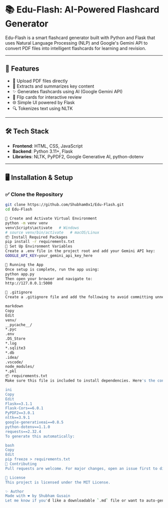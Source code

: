 # 📚 Edu-Flash: AI-Powered Flashcard Generator

Edu-Flash is a smart flashcard generator built with Python and Flask that uses Natural Language Processing (NLP) and Google's Gemini API to convert PDF files into intelligent flashcards for learning and revision.

---

## 🚀 Features

- 📄 Upload PDF files directly
- 🧠 Extracts and summarizes key content
- ✨ Generates flashcards using AI (Google Gemini API)
- 🔁 Flip cards for interactive review
- 🌐 Simple UI powered by Flask
- 🔍 Tokenizes text using NLTK

---

## 🛠️ Tech Stack

- **Frontend**: HTML, CSS, JavaScript
- **Backend**: Python 3.11+, Flask
- **Libraries**: NLTK, PyPDF2, Google Generative AI, python-dotenv

---

## 🖥️ Installation & Setup

### ✅ Clone the Repository

```bash
git clone https://github.com/Shubham0x1/Edu-Flash.git
cd Edu-Flash

🐍 Create and Activate Virtual Environment
python -m venv venv
venv\Scripts\activate   # Windows
# source venv/bin/activate   # macOS/Linux
📦 Install Required Packages
pip install -r requirements.txt
🔑 Set Up Environment Variables
Create a .env file in the project root and add your Gemini API key:
GOOGLE_API_KEY=your_gemini_api_key_here

🚦 Running the App
Once setup is complete, run the app using:
python app.py
Then open your browser and navigate to:
http://127.0.0.1:5000

📂 .gitignore
Create a .gitignore file and add the following to avoid committing unnecessary files:

markdown
Copy
Edit
venv/
__pycache__/
*.pyc
.env
.DS_Store
*.log
*.sqlite3
*.db
.idea/
.vscode/
node_modules/
*.pkl
📦 requirements.txt
Make sure this file is included to install dependencies. Here's the content:

ini
Copy
Edit
Flask==3.1.1
Flask-Cors==6.0.1
PyPDF2==3.0.1
nltk==3.9.1
google-generativeai==0.8.5
python-dotenv==1.1.0
requests==2.32.4
To generate this automatically:

bash
Copy
Edit
pip freeze > requirements.txt
🤝 Contributing
Pull requests are welcome. For major changes, open an issue first to discuss proposed updates.

📄 License
This project is licensed under the MIT License.

✨ Author
Made with ❤️ by Shubham Gusain
Let me know if you'd like a downloadable `.md` file or want to auto-generate this inside your repo using a scr
